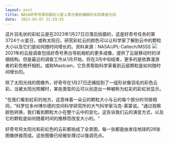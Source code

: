 ```yaml
---
layout: post
title: NASA好奇号探测器在火星上首次看到耀眼的太阳黄昏光线
date:  2023-03-07 21:59:55
---
```

这片羽毛状的彩虹云是在2023年1月27日日落后拍摄的，这是好奇号任务的第3724个火星日，或称太阳日。研究彩虹云的颜色可以让科学家了解到云中的颗粒大小以及它们是如何随时间增长的。资料来源：NASA/JPL-Caltech/MSSS
![](https://pic.imgdb.cn/item/64074d42f144a01007e388c5.jpg)
2021年的云层调查包括好奇号黑白导航相机的更多成像，提供了云层移动时的详细结构。但是最近的调查工作从1月开始，将在3月中旬结束，更多的是依靠漫游者的彩色桅杆相机，或称Mastcam，它负责帮助科学家看到云层颗粒是如何随时间增长的。

除了太阳光线的图像外，好奇号在1月27日还捕捉到了一组形状像羽毛的彩色云彩。当被太阳光照耀时，某些类型的云可以创造出一种被称为虹彩的彩虹状显示。

"在我们看到虹彩的地方，这意味着一朵云的颗粒大小与云的每个部分的邻居相同，"科罗拉多州博尔德的空间科学研究所的大气科学家马克-莱蒙说。"通过观察颜色转换，我们看到颗粒大小在整个云中的变化。这告诉我们云的演变方式，以及它的颗粒是如何随着时间的推移而改变大小的。"

好奇号将太阳光和彩虹色的云彩都拍成了全景图，每一张都是由发往地球的28张图像拼接而成。这些图像已经被处理过以强调亮点。
